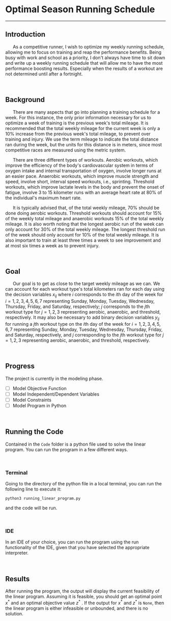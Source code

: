 # Optimal Season Running Schedule

<hr>

## Introduction


&nbsp;&nbsp;&nbsp;&nbsp;&nbsp;&nbsp;As a competitive runner, I wish to optimize my weekly running schedule, allowing me to focus on training and reap the performance benefits. Being busy with work and school as a priority, I don't always have time to sit down and write up a weekly running schedule that will allow me to have the most performance boosting results. Especially when the results of a workout are not determined until after a fortnight.  

&nbsp;

## Background


&nbsp;&nbsp;&nbsp;&nbsp;&nbsp;&nbsp;There are many aspects that go into planning a training schedule for a week. For this instance, the only prior information necessary for us to optimize a week of training is the previous week's total mileage. It is recommended that the total weekly mileage for the current week is only a 10% increase from the previous week's total mileage, to prevent over training and injury. We use the term mileage to indicate the total distance ran during the week, but the units for this distance is in meters, since most competitive races are measured using the metric system.  



&nbsp;&nbsp;&nbsp;&nbsp;&nbsp;&nbsp;There are three different types of workouts. Aerobic workouts, which improve the efficiency of the body's cardiovascular system in terms of oxygen intake and internal transportation of oxygen, involve longer runs at an easier pace. Anaerobic workouts, which improve muscle strength and speed, involve short, interval speed workouts, i.e., sprinting. Threshold workouts, which improve lactate levels in the body and prevent the onset of fatigue, involve 3 to 15 kilometer runs with an average heart rate at 80% of the individual's maximum heart rate.



&nbsp;&nbsp;&nbsp;&nbsp;&nbsp;&nbsp;It is typically advised that, of the total weekly mileage, 70% should be done doing aerobic workouts. Threshold workouts should account for 15% of the weekly total mileage and anaerobic workouts 15% of the total weekly mileage. It is also worth noting that the longest aerobic run of the week can only account for 30% of the total weekly mileage. The longest threshold run of the week should only account for 10% of the total weekly mileage. It is also important to train at least three times a week to see improvement and at most six times a week as to prevent injury.  

&nbsp;

## Goal

&nbsp;&nbsp;&nbsp;&nbsp;&nbsp;&nbsp;Our goal is to get as close to the target weekly mileage as we can. We can account for each workout type's total kilometers ran for each day using the decision variables $x_{ij}$ where $i$ corresponds to the $`i`$th day of the week for $i = 1,2,3,4,5,6,7$ representing Sunday, Monday, Tuesday, Wednesday, Thursday, Friday, and Saturday, respectively; $j$ corresponds to the $`j`$th workout type for $j = 1,2,3$ representing aerobic, anaerobic, and threshold, respectively. It may also be necessary to add binary decision variables $y_{ij}$ for running a $`j`$th workout type on the $`i`$th day of the week for $i = 1,2,3,4,5,6,7$ representing Sunday, Monday, Tuesday, Wednesday, Thursday, Friday, and Saturday, respectively, and $j$ corresponding to the $`j`$th workout type for $j = 1,2,3$ representing aerobic, anaerobic, and threshold, respectively.  

&nbsp;

## Progress


The project is currently in the modeling phase.

- [ ] Model Objective Function
- [ ] Model Independent/Dependent Variables
- [ ] Model Constraints
- [ ] Model Program in Python

&nbsp;

## Running the Code                                 <!-- May need to add installing spipy via pip3 -->

Contained in the `Code` folder is a python file used to solve the linear program. You can run the program in a few different ways.

&nbsp;

### Terminal

Going to the directory of the python file in a local terminal, you can run the following line to execute it:
```
python3 running_linear_program.py
```
and the code will be run.

&nbsp;

### IDE

In an IDE of your choice, you can run the program using the run functionality of the IDE, given that you have selected the appropriate interpreter.

&nbsp;

## Results

After running the program, the output will display the current feasibility of the linear program. Assuming it is feasible, you should get an optimal point $`x^*`$ and an optimal objective value $`z^*`$ . If the output for $`x^*`$ and $`z^*`$ is `None`, then the linear program is either infeasible or unbounded, and there is no solution.
